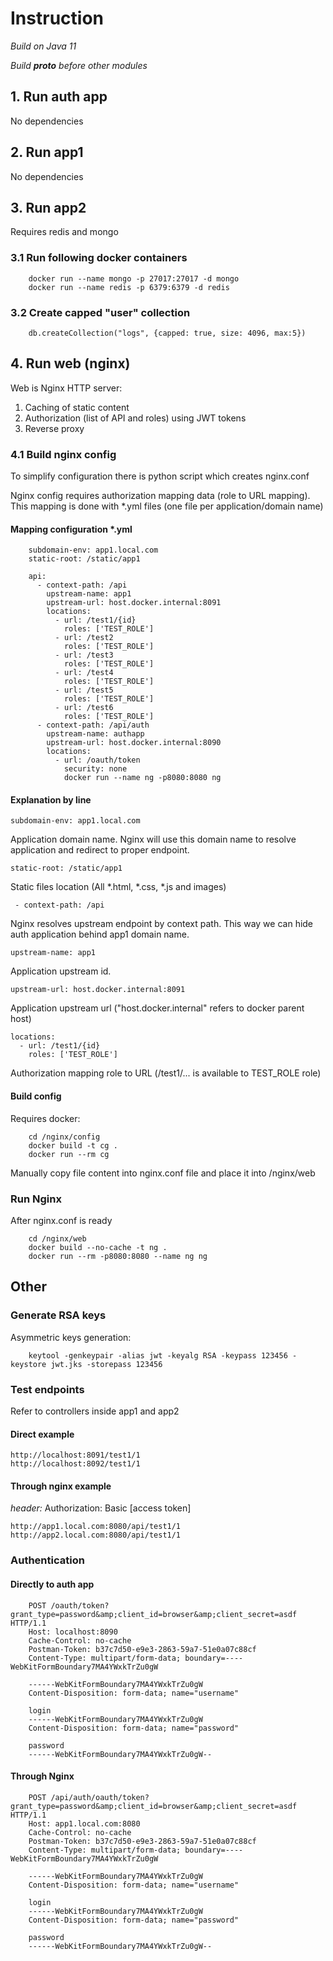# Instruction

*Build on Java 11*

*Build **proto** before other modules*

## 1. Run auth app

No dependencies

## 2. Run app1

No dependencies

## 3. Run app2

Requires redis and mongo

### 3.1 Run following docker containers

        docker run --name mongo -p 27017:27017 -d mongo
        docker run --name redis -p 6379:6379 -d redis
        
### 3.2 Create capped "user" collection

        db.createCollection("logs", {capped: true, size: 4096, max:5})

## 4. Run web (nginx)

Web is Nginx HTTP server:
1. Caching of static content
2. Authorization (list of API and roles) using JWT tokens
3. Reverse proxy

### 4.1 Build nginx config

To simplify configuration there is python script which creates nginx.conf

Nginx config requires authorization mapping data (role to URL mapping).
This mapping is done with *.yml files (one file per application/domain name)

#### Mapping configuration *.yml

        subdomain-env: app1.local.com
        static-root: /static/app1
        
        api:
          - context-path: /api
            upstream-name: app1
            upstream-url: host.docker.internal:8091
            locations:
              - url: /test1/{id}
                roles: ['TEST_ROLE']
              - url: /test2
                roles: ['TEST_ROLE']
              - url: /test3
                roles: ['TEST_ROLE']
              - url: /test4
                roles: ['TEST_ROLE']
              - url: /test5
                roles: ['TEST_ROLE']
              - url: /test6
                roles: ['TEST_ROLE']
          - context-path: /api/auth
            upstream-name: authapp
            upstream-url: host.docker.internal:8090
            locations:
              - url: /oauth/token
                security: none
                docker run --name ng -p8080:8080 ng

#### Explanation by line

    subdomain-env: app1.local.com

Application domain name. Nginx will use this domain name to resolve application and redirect to proper endpoint.

    static-root: /static/app1
    
Static files location (All *.html, *.css, *.js and images)

     - context-path: /api

Nginx resolves upstream endpoint by context path. This way we can hide auth application behind app1 domain name.

    upstream-name: app1

Application upstream id.

    upstream-url: host.docker.internal:8091

Application upstream url ("host.docker.internal" refers to docker parent host)

    locations:
      - url: /test1/{id}
        roles: ['TEST_ROLE']
        
Authorization mapping role to URL (/test1/... is available to TEST_ROLE role)

#### Build config

Requires docker:

        cd /nginx/config
        docker build -t cg .
        docker run --rm cg

Manually copy file content into nginx.conf file and place it into /nginx/web

### Run Nginx

After nginx.conf is ready

        cd /nginx/web
        docker build --no-cache -t ng .
        docker run --rm -p8080:8080 --name ng ng

## Other

### Generate RSA keys

Asymmetric keys generation: 

        keytool -genkeypair -alias jwt -keyalg RSA -keypass 123456 -keystore jwt.jks -storepass 123456

### Test endpoints

Refer to controllers inside app1 and app2

#### Direct example
    http://localhost:8091/test1/1
    http://localhost:8092/test1/1

#### Through nginx example

*header:* Authorization: Basic [access token]

    http://app1.local.com:8080/api/test1/1
    http://app2.local.com:8080/api/test1/1

### Authentication

#### Directly to auth app

        POST /oauth/token?grant_type=password&amp;client_id=browser&amp;client_secret=asdf HTTP/1.1
        Host: localhost:8090
        Cache-Control: no-cache
        Postman-Token: b37c7d50-e9e3-2863-59a7-51e0a07c88cf
        Content-Type: multipart/form-data; boundary=----WebKitFormBoundary7MA4YWxkTrZu0gW
        
        ------WebKitFormBoundary7MA4YWxkTrZu0gW
        Content-Disposition: form-data; name="username"
        
        login
        ------WebKitFormBoundary7MA4YWxkTrZu0gW
        Content-Disposition: form-data; name="password"
        
        password
        ------WebKitFormBoundary7MA4YWxkTrZu0gW--

#### Through Nginx

        POST /api/auth/oauth/token?grant_type=password&amp;client_id=browser&amp;client_secret=asdf HTTP/1.1
        Host: app1.local.com:8080
        Cache-Control: no-cache
        Postman-Token: b37c7d50-e9e3-2863-59a7-51e0a07c88cf
        Content-Type: multipart/form-data; boundary=----WebKitFormBoundary7MA4YWxkTrZu0gW
        
        ------WebKitFormBoundary7MA4YWxkTrZu0gW
        Content-Disposition: form-data; name="username"
        
        login
        ------WebKitFormBoundary7MA4YWxkTrZu0gW
        Content-Disposition: form-data; name="password"
        
        password
        ------WebKitFormBoundary7MA4YWxkTrZu0gW--